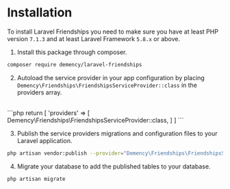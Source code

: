 # Installation

To install Laravel Friendships you need to make sure you have at least PHP version `7.1.3` and at least Laravel Framework `5.8.x` or above.

1. Install this package through composer.
```sh
composer require demency/laravel-friendships
```

2. Autoload the service provider in your app configuration by placing `Demency\Friendships\FriendshipsServiceProvider::class` in the providers array.
<br>
```php
return [
    'providers' => [
        Demency\Friendships\FriendshipsServiceProvider::class,
    ]
]
```

3. Publish the service providers migrations and configuration files to your Laravel application.
```sh
php artisan vendor:publish --provider="Demency\Friendships\FriendshipsServiceProvider"
```

4. Migrate your database to add the published tables to your database.
```sh
php artisan migrate
```
